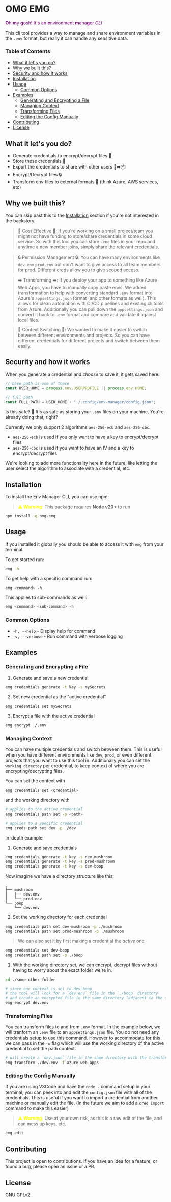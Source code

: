 <!-- omit in toc -->
# OMG EMG 
<span style="color:purple">**O**h **m**y **g**osh! It's an **e**nvironment **m**ana**g**er _CLI_</span>

This cli tool provides a way to manage and share environment variables in the `.env` format, but really it can handle any sensitive data.

<!-- omit in toc -->
### Table of Contents
- [What it let's you do?](#what-it-lets-you-do)
- [Why we built this?](#why-we-built-this)
- [Security and how it works](#security-and-how-it-works)
- [Installation](#installation)
- [Usage](#usage)
  - [Common Options](#common-options)
- [Examples](#examples)
  - [Generating and Encrypting a File](#generating-and-encrypting-a-file)
  - [Managing Context](#managing-context)
  - [Transforming Files](#transforming-files)
  - [Editing the Config Manually](#editing-the-config-manually)
- [Contributing](#contributing)
- [License](#license)

<a id="what-it-do"></a>
## What it let's you do?

- Generate credentials to encrypt/decrypt files 🔑
- Store these credentials 📃
- Export the credentials to share with other users 📃➡️📦
- Encrypt/Decrypt files 🔒
- Transform env files to external formats 🔄 (think Azure, AWS services, etc)

<a id="why-its-made"></a>
## Why we built this?

You can skip past this to the [Installation](#installation) section if you're not interested in the backstory.

> 💸 Cost Effective 💸: If you're working on a small project/team you might not have funding to store/share credentials in some cloud service. So with this tool you can store `.enc` files in your repo and anytime a new member joins, simply share the relevant credentials.

> 🔒 Permission Management 🔒: You can have many environments like `dev.env` `prod.env` but don't want to give access to all team members for prod. Different creds allow you to give scoped access.

> ➡️ Transforming ➡️: If you deploy your app to something like Azure Web Apps, you have to manually copy paste envs. We added transformation to help with converting standard `.env` format into Azure's `appsettings.json` format (and other formats as well). This allows for clean automation with CI/CD pipelines and existing cli tools from Azure. Additionally you can pull down the `appsettings.json` and convert it back to `.env` format and compare and validate it against local files.

> 🔄 Context Switching 🔄: We wanted to make it easier to switch between different environments and projects. So you can have different credentials for different projects and switch between them easily.

<a id="security"></a>
## Security and how it works

When you generate a credential and *choose* to save it, it gets saved here:

```js
// base path is one of these
const USER_HOME = process.env.USERPROFILE || process.env.HOME;

// full path
const FULL_PATH = USER_HOME + "./.config/env-manager/config.json";
```

Is this safe? 🤔 It's as safe as storing your `.env` files on your machine. You're already doing that, right?

Currently we only support 2 algorithms `aes-256-ecb` and `aes-256-cbc`.

- `aes-256-ecb` is used if you only want to have a key to encrypt/decrypt files
- `aes-256-cbc` is used if you want to have an IV and a key to encrypt/decrypt files

We're looking to add more functionality here in the future, like letting the user select the algorithm to associate with a credential, etc.

## Installation

To install the Env Manager CLI, you can use npm:

> <span style="color:yellow">**⚠️ Warning**:</span> This package requires **Node v20+** to run

```bash
npm install -g omg-emg
```

## Usage

If you installed it globally you should be able to access it with `emg` from your terminal.

To get started run:

```bash
emg -h
```

To get help with a specific command run:

```bash
emg <command> -h
```

This applies to sub-commands as well:

```bash
emg <command> <sub-command> -h
```

### Common Options

- `-h, --help` - Display help for command
- `-v, --verbose` - Run command with verbose logging

## Examples

### Generating and Encrypting a File

1. Generate and save a new credential

```bash
emg credentials generate -t key -s mySecrets
```

2. Set new credential as the "active credential"

```bash
emg credentials set mySecrets
```

3. Encrypt a file with the active credential

```bash
emg encrypt ./.env
```

### Managing Context

You can have multiple credentials and switch between them. This is useful when you have different environments like `dev`, `prod`, or even different projects that you want to use this tool in. Additionally you can set the `working directoy` per credential, to keep context of where you are encrypting/decrypting files.

You can set the context with 
```bash
emg credentials set <credential>
```
and the working directory with
```bash
# applies to the active credential
emg credentials path set -p <path>

# applies to a specific credential
emg creds path set dev -p ./dev
```

In-depth example:

1. Generate and save credentials

```bash
emg credentials generate -t key -s dev-mushroom
emg credentials generate -t key -s prod-mushroom
emg credentials generate -t key -s dev-boop
```

Now imagine we have a directory structure like this:

```
.
├── mushroom
│   ├── dev.env
│   └── prod.env
└── boop
    └── dev.env
```

2. Set the working directory for each credential

```bash
emg credentials path set dev-mushroom -p ./mushroom
emg credentials path set prod-mushroom -p ./mushroom
```

> We can also set it by first making a credential the _active_ one

```bash
emg credentials set dev-boop
emg credentials path set -p ./boop
```

1. With the working directory set, we can encrypt, decrypt files without having to worry about the exact folder we're in.

```bash
cd ./some-other-folder

# since our context is set to dev-boop
# the tool will look for a `dev.env` file in the `./boop` directory
# and create an encrypted file in the same directory (adjacent to the original file)
emg encrypt dev.env
```

### Transforming Files

You can transform files to and from `.env` format. In the example below, we will tranform an `.env` file to an `appsettings.json` file. You do not need any credentials setup to use this command. However to accommodate for this we can pass in the `-w` flag which will use the working directory of the active credential to set the path context.

```bash
# will create a `dev.json` file in the same directory with the transformed content
emg transform ./dev.env -f azure-web-apps
```

### Editing the Config Manually

If you are using VSCode and have the `code .` command setup in your terminal, you can peek into and edit the `config.json` file with all of the credentials. This is useful if you want to import a credential from another machine or manually edit the file. (In the future we aim to add a `cred import` command to make this easier)

> <span style="color:yellow">**⚠️ Warning**:</span> Use at your own risk, as this is a raw edit of the file, and can mess up keys, etc.

```bash
emg edit
```


## Contributing
This project is open to contributions. If you have an idea for a feature, or found a bug, please open an issue or a PR.

## License
GNU GPLv2
